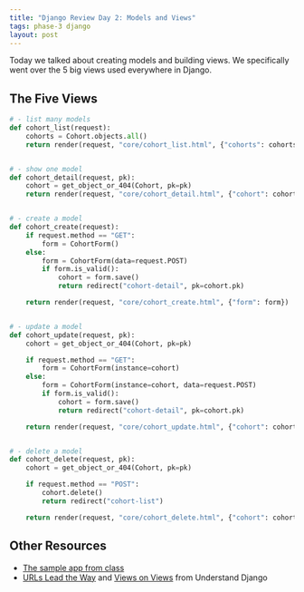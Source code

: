 ```yaml
---
title: "Django Review Day 2: Models and Views"
tags: phase-3 django
layout: post
---
```


Today we talked about creating models and building views. We specifically went over the 5 big views used everywhere in Django.

## The Five Views

```py
# - list many models
def cohort_list(request):
    cohorts = Cohort.objects.all()
    return render(request, "core/cohort_list.html", {"cohorts": cohorts})


# - show one model
def cohort_detail(request, pk):
    cohort = get_object_or_404(Cohort, pk=pk)
    return render(request, "core/cohort_detail.html", {"cohort": cohort})


# - create a model
def cohort_create(request):
    if request.method == "GET":
        form = CohortForm()
    else:
        form = CohortForm(data=request.POST)
        if form.is_valid():
            cohort = form.save()
            return redirect("cohort-detail", pk=cohort.pk)

    return render(request, "core/cohort_create.html", {"form": form})


# - update a model
def cohort_update(request, pk):
    cohort = get_object_or_404(Cohort, pk=pk)

    if request.method == "GET":
        form = CohortForm(instance=cohort)
    else:
        form = CohortForm(instance=cohort, data=request.POST)
        if form.is_valid():
            cohort = form.save()
            return redirect("cohort-detail", pk=cohort.pk)

    return render(request, "core/cohort_update.html", {"cohort": cohort, "form": form})


# - delete a model
def cohort_delete(request, pk):
    cohort = get_object_or_404(Cohort, pk=pk)

    if request.method == "POST":
        cohort.delete()
        return redirect("cohort-list")

    return render(request, "core/cohort_delete.html", {"cohort": cohort})
```

## Other Resources

- [The sample app from class](https://github.com/momentum-team-5/example--project-board)
- [URLs Lead the Way](https://www.mattlayman.com/understand-django/urls-lead-way/) and [Views on Views](https://www.mattlayman.com/understand-django/views-on-views/) from Understand Django
